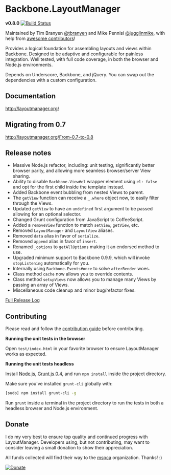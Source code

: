 Backbone.LayoutManager
======================

**v0.8.0** [![Build
Status](https://travis-ci.org/tbranyen/backbone.layoutmanager.png?branch=wip)](https://travis-ci.org/tbranyen/backbone.layoutmanager)

Maintained by Tim Branyen [@tbranyen](http://twitter.com/tbranyen) and Mike
Pennisi [@jugglinmike](http://twitter.com/jugglinmike), with help from [awesome
contributors](https://github.com/tbranyen/backbone.layoutmanager/contributors)!

Provides a logical foundation for assembling layouts and views within Backbone.
Designed to be adaptive and configurable for painless integration.  Well
tested, with full code coverage, in both the browser and Node.js environments.

Depends on Underscore, Backbone, and jQuery.  You can swap out the dependencies
with a custom configuration.

## Documentation ##

http://layoutmanager.org/

## Migrating from 0.7 ##

http://layoutmanager.org/From-0.7-to-0.8

## Release notes ##

* Massive Node.js refactor, including: unit testing, significantly better
  browser parity, and allowing more seamless browser/server View sharing.
* Ability to disable `Backbone.View#el` wrapper element using `el: false` and
  opt for the first child inside the template instead.
* Added Backbone event bubbling from nested Views to parent.
* The `getView` function can receive a `_.where` object now, to easily filter
  through the Views.
* Updated `getView` to have an `undefined` first argument to be passed allowing
  for an optional selector.
* Changed Grunt configuration from JavaScript to CoffeeScript.
* Added a `removeView` function to match `setView`, `getView`, etc.
* Removed `LayoutManager` and `LayoutView` aliases.
* Removed `data` alias in favor of `serialize`.
* Removed `append` alias in favor of `insert`.
* Renamed `_options` to `getAllOptions` making it an endorsed method to use.
* Upgraded minimum support to Backbone 0.9.9, which will invoke `stopListening`
  automatically for you.
* Internally using `Backbone.Events#once` to solve `afterRender` woes.
* Class method `cache` now allows you to override contents.
* Class method `setupViews` now allows you to manage many Views by passing an
  array of Views.
* Miscellaneous code cleanup and minor bug/refactor fixes.

[Full Release
Log](https://github.com/tbranyen/backbone.layoutmanager/blob/master/changelog.md)

## Contributing ##

Please read and follow the [contribution
guide](https://github.com/tbranyen/backbone.layoutmanager/blob/master/contributing.md)
before contributing.

**Running the unit tests in the browser**

Open `test/index.html` in your favorite browser to ensure LayoutManager works
as expected.

**Running the unit tests headless**

Install [Node.js](http://nodejs.org), [Grunt.js 0.4](http://gruntjs.com), and
run `npm install` inside the project directory.

Make sure you've installed `grunt-cli` globally with:

``` bash
[sudo] npm install grunt-cli -g
```

Run `grunt` inside a terminal in the project directory to run the tests in both
a headless browser and Node.js environment.

## Donate ##

I do my very best to ensure top quality and continued progress with
LayoutManager.  Developers using, but not contributing, may want to consider
leaving a small donation to show their appreciation.

All funds collected will find their way to the [mspca](http://www.mspca.org/)
organization.  Thanks! :)

[![Donate](https://www.paypalobjects.com/en_US/i/btn/btn_donate_SM.gif)](https://www.paypal.com/cgi-bin/webscr?cmd=_s-xclick&hosted_button_id=2Q5RWXT7SSSFG)
